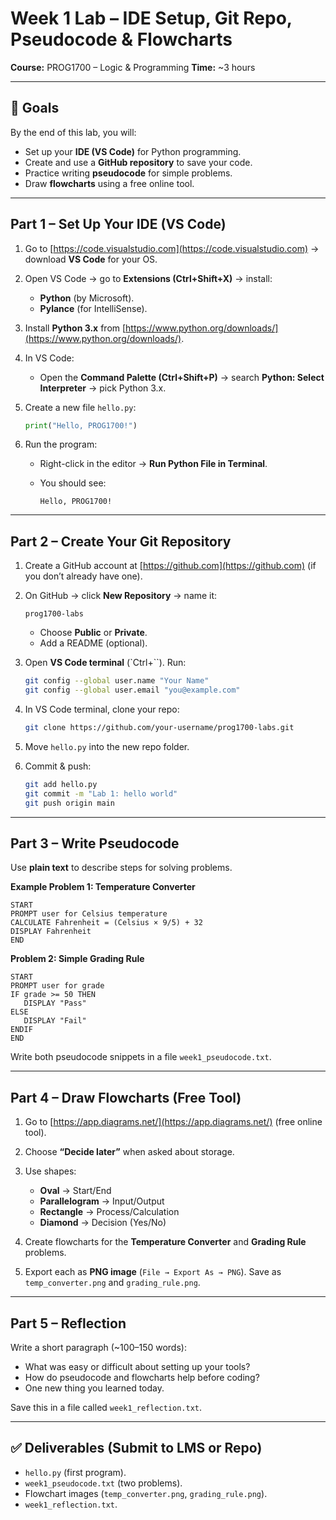 # Week 1 Lab – IDE Setup, Git Repo, Pseudocode & Flowcharts

**Course:** PROG1700 – Logic & Programming
**Time:** \~3 hours

---

## 🎯 Goals

By the end of this lab, you will:

* Set up your **IDE (VS Code)** for Python programming.
* Create and use a **GitHub repository** to save your code.
* Practice writing **pseudocode** for simple problems.
* Draw **flowcharts** using a free online tool.

---

## Part 1 – Set Up Your IDE (VS Code)

1. Go to [https://code.visualstudio.com](https://code.visualstudio.com) → download **VS Code** for your OS.
2. Open VS Code → go to **Extensions (Ctrl+Shift+X)** → install:

   * **Python** (by Microsoft).
   * **Pylance** (for IntelliSense).
3. Install **Python 3.x** from [https://www.python.org/downloads/](https://www.python.org/downloads/).
4. In VS Code:

   * Open the **Command Palette (Ctrl+Shift+P)** → search **Python: Select Interpreter** → pick Python 3.x.
5. Create a new file `hello.py`:

   ```python
   print("Hello, PROG1700!")
   ```
6. Run the program:

   * Right-click in the editor → **Run Python File in Terminal**.
   * You should see:

     ```
     Hello, PROG1700!
     ```

---

## Part 2 – Create Your Git Repository

1. Create a GitHub account at [https://github.com](https://github.com) (if you don’t already have one).
2. On GitHub → click **New Repository** → name it:

   ```
   prog1700-labs
   ```

   * Choose **Public** or **Private**.
   * Add a README (optional).
3. Open **VS Code terminal** (\`Ctrl+\`\`). Run:

   ```bash
   git config --global user.name "Your Name"
   git config --global user.email "you@example.com"
   ```
4. In VS Code terminal, clone your repo:

   ```bash
   git clone https://github.com/your-username/prog1700-labs.git
   ```
5. Move `hello.py` into the new repo folder.
6. Commit & push:

   ```bash
   git add hello.py
   git commit -m "Lab 1: hello world"
   git push origin main
   ```

---

## Part 3 – Write Pseudocode

Use **plain text** to describe steps for solving problems.

**Example Problem 1: Temperature Converter**

```
START
PROMPT user for Celsius temperature
CALCULATE Fahrenheit = (Celsius × 9/5) + 32
DISPLAY Fahrenheit
END
```

**Problem 2: Simple Grading Rule**

```
START
PROMPT user for grade
IF grade >= 50 THEN
   DISPLAY "Pass"
ELSE
   DISPLAY "Fail"
ENDIF
END
```

Write both pseudocode snippets in a file `week1_pseudocode.txt`.

---

## Part 4 – Draw Flowcharts (Free Tool)

1. Go to [https://app.diagrams.net/](https://app.diagrams.net/) (free online tool).
2. Choose **“Decide later”** when asked about storage.
3. Use shapes:

   * **Oval** → Start/End
   * **Parallelogram** → Input/Output
   * **Rectangle** → Process/Calculation
   * **Diamond** → Decision (Yes/No)
4. Create flowcharts for the **Temperature Converter** and **Grading Rule** problems.
5. Export each as **PNG image** (`File → Export As → PNG`). Save as `temp_converter.png` and `grading_rule.png`.

---

## Part 5 – Reflection

Write a short paragraph (\~100–150 words):

* What was easy or difficult about setting up your tools?
* How do pseudocode and flowcharts help before coding?
* One new thing you learned today.

Save this in a file called `week1_reflection.txt`.

---

## ✅ Deliverables (Submit to LMS or Repo)

* `hello.py` (first program).
* `week1_pseudocode.txt` (two problems).
* Flowchart images (`temp_converter.png`, `grading_rule.png`).
* `week1_reflection.txt`.
